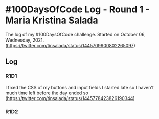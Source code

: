 # #100DaysOfCode Log - Round 1 - Maria Kristina Salada

The log of my #100DaysOfCode challenge. Started on October 06, Wednesday, 2021.
(https://twitter.com/tinsalada/status/1445709900802265097)

## Log

### R1D1 
I fixed the CSS of my buttons and input fields
I started late so I haven't much time left before the day ended so
(https://twitter.com/tinsalada/status/1445778423826190344)

### R1D2
